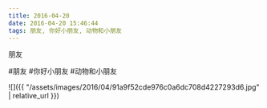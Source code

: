 ```yaml
---
title: 2016-04-20
date: 2016-04-20 15:46:44
tags: 朋友, 你好小朋友, 动物和小朋友
---
```


<p>朋友</p>

#朋友 #你好小朋友 #动物和小朋友

![]({{ "/assets/images/2016/04/91a9f52cde976c0a6dc708d4227293d6.jpg" | relative_url }})

